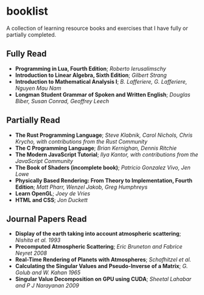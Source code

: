 # booklist

A collection of learning resource books and exercises that I have fully or partially completed.

## Fully Read
- __Programming in Lua, Fourth Edition__; _Roberto Ierusalimschy_
- __Introduction to Linear Algebra, Sixth Edition__; _Gilbert Strang_
- __Introduction to Mathematical Analysis I__; _B. Lafferiere, G. Lafferiere, Nguyen Mau Nam_
- __Longman Student Grammar of Spoken and Written English__; _Douglas Biber, Susan Conrad, Geoffrey Leech_

## Partially Read
- __The Rust Programming Language__; _Steve Klabnik, Carol Nichols, Chris Krycho, with contributions from the Rust Community_
- __The C Programming Language__; _Brian Kernighan, Dennis Ritchie_
- __The Modern JavaScript Tutorial__; _Ilya Kantor, with contributions from the JavaScript Community_
- __The Book of Shaders (incomplete book)__; _Patricio Gonzalez Vivo, Jen Lowe_
- __Physically Based Rendering: From Theory to Implementation, Fourth Edition__; _Matt Pharr, Wenzel Jakob, Greg Humphreys_
- __Learn OpenGL__; _Joey de Vries_
- __HTML and CSS__; _Jon Duckett_

## Journal Papers Read
- __Display of the earth taking into account atmospheric scattering__; _Nishita et al. 1993_
- __Precomputed Atmospheric Scattering__; _Eric Bruneton and Fabrice Neyret 2008_
- __Real-Time Rendering of Planets with Atmospheres__; _Schafhitzel et al._
- __Calculating the Singular Values and Pseudo-Inverse of a Matrix__; _G. Golub and W. Kahan 1965_
- __Singular Value Decomposition on GPU using CUDA__; _Sheetal Lahabar and P J Narayanan 2009_
